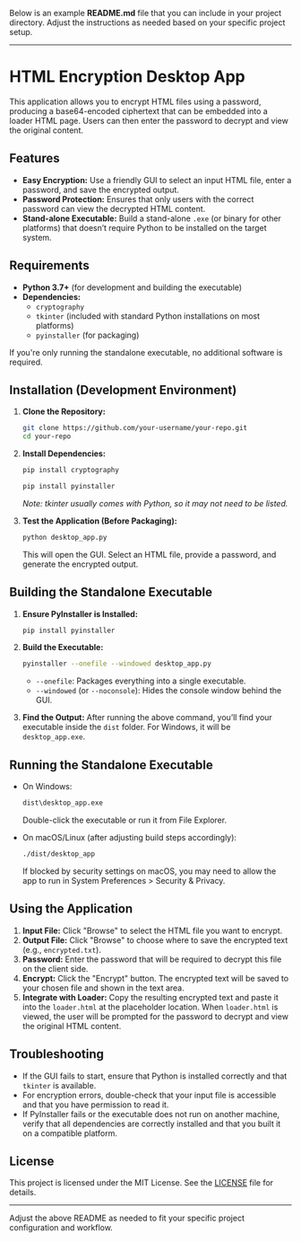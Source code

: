 
Below is an example **README.md** file that you can include in your project directory. Adjust the instructions as needed based on your specific project setup.

---

# HTML Encryption Desktop App

This application allows you to encrypt HTML files using a password, producing a base64-encoded ciphertext that can be embedded into a loader HTML page. Users can then enter the password to decrypt and view the original content.

## Features

- **Easy Encryption:** Use a friendly GUI to select an input HTML file, enter a password, and save the encrypted output.
- **Password Protection:** Ensures that only users with the correct password can view the decrypted HTML content.
- **Stand-alone Executable:** Build a stand-alone `.exe` (or binary for other platforms) that doesn’t require Python to be installed on the target system.

## Requirements

- **Python 3.7+** (for development and building the executable)
- **Dependencies:**
  - `cryptography`
  - `tkinter` (included with standard Python installations on most platforms)
  - `pyinstaller` (for packaging)

If you're only running the standalone executable, no additional software is required.

## Installation (Development Environment)

1. **Clone the Repository:**
   ```bash
   git clone https://github.com/your-username/your-repo.git
   cd your-repo
   ```

2. **Install Dependencies:**
   ```bash
   pip install cryptography
   ```
   ```bash
   pip install pyinstaller
   ```

   *Note: tkinter usually comes with Python, so it may not need to be listed.*

3. **Test the Application (Before Packaging):**
   ```bash
   python desktop_app.py
   ```
   This will open the GUI. Select an HTML file, provide a password, and generate the encrypted output.

## Building the Standalone Executable

1. **Ensure PyInstaller is Installed:**
   ```bash
   pip install pyinstaller
   ```

2. **Build the Executable:**
   ```bash
   pyinstaller --onefile --windowed desktop_app.py
   ```
   - `--onefile`: Packages everything into a single executable.
   - `--windowed` (or `--noconsole`): Hides the console window behind the GUI.

3. **Find the Output:**
   After running the above command, you’ll find your executable inside the `dist` folder. For Windows, it will be `desktop_app.exe`.

## Running the Standalone Executable

- On Windows:
  ```bash
  dist\desktop_app.exe
  ```
  
  Double-click the executable or run it from File Explorer.

- On macOS/Linux (after adjusting build steps accordingly):
  ```bash
  ./dist/desktop_app
  ```
  
  If blocked by security settings on macOS, you may need to allow the app to run in System Preferences > Security & Privacy.

## Using the Application

1. **Input File:** Click "Browse" to select the HTML file you want to encrypt.
2. **Output File:** Click "Browse" to choose where to save the encrypted text (e.g., `encrypted.txt`).
3. **Password:** Enter the password that will be required to decrypt this file on the client side.
4. **Encrypt:** Click the "Encrypt" button. The encrypted text will be saved to your chosen file and shown in the text area.
5. **Integrate with Loader:** Copy the resulting encrypted text and paste it into the `loader.html` at the placeholder location. When `loader.html` is viewed, the user will be prompted for the password to decrypt and view the original HTML content.

## Troubleshooting

- If the GUI fails to start, ensure that Python is installed correctly and that `tkinter` is available.
- For encryption errors, double-check that your input file is accessible and that you have permission to read it.
- If PyInstaller fails or the executable does not run on another machine, verify that all dependencies are correctly installed and that you built it on a compatible platform.

## License

This project is licensed under the MIT License. See the [LICENSE](LICENSE) file for details.

---

Adjust the above README as needed to fit your specific project configuration and workflow.

